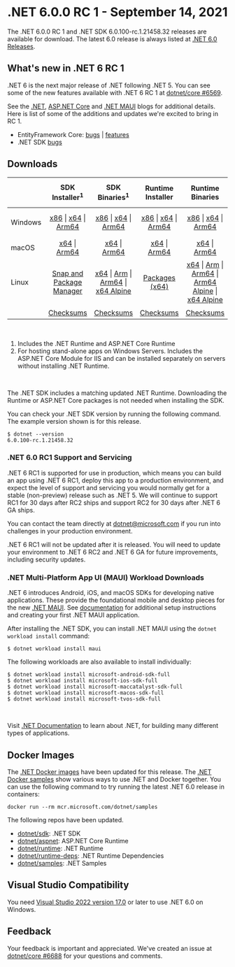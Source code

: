 # .NET 6.0.0 RC 1 - September 14, 2021

The .NET 6.0.0 RC 1 and .NET SDK 6.0.100-rc.1.21458.32 releases are available for download. The latest 6.0 release is always listed at [.NET 6.0 Releases](../README.md).

## What's new in .NET 6 RC 1

.NET 6 is the next major release of .NET following .NET 5. You can see some of the new features available with .NET 6 RC 1 at [dotnet/core #6569](https://github.com/dotnet/core/issues/6569).

See the [.NET][dotnet-blog], [ASP.NET Core][aspnet-blog] and [.NET MAUI][maui-blog] blogs for additional details.
Here is list of some of the additions and updates we're excited to bring in RC 1. 

* EntityFramework Core: [bugs][ef_bugs] | [features][ef_features]
* .NET SDK [bugs][sdk_bugs]

## Downloads

|           | SDK Installer<sup>1</sup>                        | SDK Binaries<sup>1</sup>                 | Runtime Installer                                        | Runtime Binaries                                 | ASP.NET Core Runtime           |Windows Desktop Runtime          |
| --------- | :------------------------------------------:     | :----------------------:                 | :---------------------------:                            | :-------------------------:                      | :-----------------:            | :-----------------:            |
| Windows   | [x86][dotnet-sdk-win-x86.exe] \| [x64][dotnet-sdk-win-x64.exe] \| [Arm64][dotnet-sdk-win-arm64.exe] | [x86][dotnet-sdk-win-x86.zip] \| [x64][dotnet-sdk-win-x64.zip] \|  [Arm64][dotnet-sdk-win-arm64.zip] | [x86][dotnet-runtime-win-x86.exe] \| [x64][dotnet-runtime-win-x64.exe] \| [Arm64][dotnet-runtime-win-arm64.exe] | [x86][dotnet-runtime-win-x86.zip] \| [x64][dotnet-runtime-win-x64.zip] \| [Arm64][dotnet-runtime-win-arm64.zip] | [x86][aspnetcore-runtime-win-x86.exe] \| [x64][aspnetcore-runtime-win-x64.exe] \|<br> [Hosting Bundle][dotnet-hosting-win.exe]<sup>2</sup> | [x86][windowsdesktop-runtime-win-x86.exe] \| [x64][windowsdesktop-runtime-win-x64.exe] \| [Arm64][windowsdesktop-runtime-win-Arm64.exe] |
| macOS     | [x64][dotnet-sdk-osx-x64.pkg] \| [Arm64][dotnet-sdk-osx-arm64.pkg] | [x64][dotnet-sdk-osx-x64.tar.gz]  \| [Arm64][dotnet-sdk-osx-arm64.tar.gz]  | [x64][dotnet-runtime-osx-x64.pkg] \| [Arm64][dotnet-runtime-osx-arm64.pkg] | [x64][dotnet-runtime-osx-x64.tar.gz] \| [Arm64][dotnet-runtime-osx-arm64.tar.gz] | [x64][aspnetcore-runtime-osx-x64.tar.gz] \| [Arm64][aspnetcore-runtime-osx-arm64.tar.gz]  | - |<sup>1</sup>
| Linux     |  [Snap and Package Manager](../install-linux.md) | [x64][dotnet-sdk-linux-x64.tar.gz] \| [Arm][dotnet-sdk-linux-arm.tar.gz] \| [Arm64][dotnet-sdk-linux-arm64.tar.gz] \| [x64 Alpine][dotnet-sdk-linux-musl-x64.tar.gz] | [Packages (x64)][linux-packages] | [x64][dotnet-runtime-linux-x64.tar.gz] \| [Arm][dotnet-runtime-linux-arm.tar.gz] \| [Arm64][dotnet-runtime-linux-arm64.tar.gz] \| [Arm64 Alpine][dotnet-runtime-linux-musl-arm64.tar.gz] \| [x64 Alpine][dotnet-runtime-linux-musl-x64.tar.gz] | [x64][aspnetcore-runtime-linux-x64.tar.gz]<sup>1</sup>  \| [Arm][aspnetcore-runtime-linux-arm.tar.gz] \| [Arm64][aspnetcore-runtime-linux-arm64.tar.gz]<sup>1</sup>  \| [x64 Alpine][aspnetcore-runtime-linux-musl-x64.tar.gz] \| [Arm64 Alpine][aspnetcore-runtime-linux-musl-arm64.tar.gz] | - | <sup>1</sup> |
|  | [Checksums][checksums-sdk]                             | [Checksums][checksums-sdk]                                      | [Checksums][checksums-runtime]                             | [Checksums][checksums-runtime]  | [Checksums][checksums-runtime]  | [Checksums][checksums-runtime]

</br>

1. Includes the .NET Runtime and ASP.NET Core Runtime
2. For hosting stand-alone apps on Windows Servers. Includes the ASP.NET Core Module for IIS and can be installed separately on servers without installing .NET Runtime.

</br>

The .NET SDK includes a matching updated .NET Runtime. Downloading the Runtime or ASP.NET Core packages is not needed when installing the SDK.

You can check your .NET SDK version by running the following command. The example version shown is for this release.

```console
$ dotnet --version
6.0.100-rc.1.21458.32
```
### .NET 6.0 RC1 Support and Servicing
 
.NET 6 RC1 is supported for use in production, which means you can build an app using .NET 6 RC1, deploy this app to a production environment, and expect the level of support and servicing you would normally get for a stable (non-preview) release such as .NET 5. We will continue to support RC1 for 30 days after RC2 ships and support RC2 for 30 days after .NET 6 GA ships.

You can contact the team directly at dotnet@microsoft.com if you run into challenges in your production environment.
 
.NET 6 RC1 will not be updated after it is released. You will need to update your environment to .NET 6 RC2 and .NET 6 GA for future improvements, including security updates.


### .NET Multi-Platform App UI (MAUI) Workload Downloads

.NET 6 introduces Android, iOS, and macOS SDKs for developing native applications. These provide the foundational mobile and desktop pieces for the new [.NET MAUI](https://github.com/dotnet/maui). See [documentation](https://docs.microsoft.com/dotnet/maui/get-started/installation) for additional setup instructions and creating your first .NET MAUI application.

After installing the .NET SDK, you can install .NET MAUI using the `dotnet workload install` command:

```console
$ dotnet workload install maui
```

The following workloads are also available to install individually:

```console
$ dotnet workload install microsoft-android-sdk-full
$ dotnet workload install microsoft-ios-sdk-full
$ dotnet workload install microsoft-maccatalyst-sdk-full
$ dotnet workload install microsoft-macos-sdk-full
$ dotnet workload install microsoft-tvos-sdk-full
```

</br>

Visit [.NET Documentation](https://docs.microsoft.com/dotnet/core/) to learn about .NET, for building many different types of applications.


## Docker Images

The [.NET Docker images](https://hub.docker.com/_/microsoft-dotnet) have been updated for this release. The [.NET Docker samples](https://github.com/dotnet/dotnet-docker/blob/main/samples/README.md) show various ways to use .NET and Docker together. You can use the following command to try running the latest .NET 6.0 release in containers:

```console
docker run --rm mcr.microsoft.com/dotnet/samples
```

The following repos have been updated.

* [dotnet/sdk](https://hub.docker.com/_/microsoft-dotnet-sdk/): .NET SDK
* [dotnet/aspnet](https://hub.docker.com/_/microsoft-dotnet-aspnet/): ASP.NET Core Runtime
* [dotnet/runtime](https://hub.docker.com/_/microsoft-dotnet-runtime/): .NET Runtime
* [dotnet/runtime-deps](https://hub.docker.com/_/microsoft-dotnet-runtime-deps/): .NET Runtime Dependencies
* [dotnet/samples](https://hub.docker.com/_/microsoft-dotnet-samples/): .NET Samples


## Visual Studio Compatibility

You need [Visual Studio 2022 version 17.0](https://visualstudio.microsoft.com) or later to use .NET 6.0 on Windows. 


## Feedback

Your feedback is important and appreciated. We've created an issue at [dotnet/core #6688](https://github.com/dotnet/core/issues/6688) for your questions and comments.

[blob-runtime]: https://dotnetcli.blob.core.windows.net/dotnet/Runtime/
[blob-sdk]: https://dotnetcli.blob.core.windows.net/dotnet/Sdk/
[release-notes]: https://github.com/dotnet/core/blob/main/release-notes/6.0/preview/6.0.0-rc.1.md

[checksums-runtime]: https://dotnetcli.blob.core.windows.net/dotnet/checksums/6.0.0-rc.1-sha.txt
[checksums-sdk]: https://dotnetcli.blob.core.windows.net/dotnet/checksums/6.0.0-rc.1-sha.txt

[linux-install]: https://docs.microsoft.com/dotnet/core/install/linux
[linux-setup]: https://github.com/dotnet/core/blob/main/Documentation/linux-setup.md

[dotnet-blog]:  https://devblogs.microsoft.com/dotnet/announcing-net-6-rc1/
[aspnet-blog]: https://devblogs.microsoft.com/aspnet/asp-net-core-updates-in-net-6-rc-1
[maui-blog]: https://devblogs.microsoft.com/dotnet/update-on-dotnet-maui/
[ef_bugs]: https://github.com/dotnet/efcore/issues?q=is%3Aissue+milestone%3A6.0.0-rc1+is%3Aclosed+label%3Atype-bug
[ef_features]: https://github.com/dotnet/efcore/issues?q=is%3Aissue+milestone%3A6.0.0-rc1+is%3Aclosed+label%3Atype-enhancement

[aspnet_bugs]: https://github.com/aspnet/AspNetCore/issues?q=is%3Aissue+milestone%3A6.0.0-rc1+label%3ADone+label%3Abug
[aspnet_features]: https://github.com/aspnet/AspNetCore/issues?q=is%3Aissue+milestone%3A6.0.0-rc1+label%3ADone+label%3Aenhancement
[runtime_bugs]: https://github.com/dotnet/runtime/issues?utf8=%E2%9C%93&q=is%3Aissue+milestone%3A6.0+label%3Abug+
[runtime_features]: https://github.com/dotnet/runtime/issues?q=is%3Aissue+milestone%3A6.0+label%3Aenhancement

[sdk_bugs]: https://github.com/dotnet/sdk/issues?q=is%3Aissue+is%3Aclosed+milestone%3A6.0.1xx
[linux-packages]: ../install-linux.md


[//]: # ( Runtime 6.0.0-rc.1.21451.13)
[dotnet-runtime-linux-arm.tar.gz]: https://download.visualstudio.microsoft.com/download/pr/2a48f1cb-e22c-4e80-8f29-3f7e5bd48dcb/e747a6268462ab0bc999210d99f8cb16/dotnet-runtime-6.0.0-rc.1.21451.13-linux-arm.tar.gz
[dotnet-runtime-linux-arm64.tar.gz]: https://download.visualstudio.microsoft.com/download/pr/fccf0b2b-847f-4d10-922c-d10e48188bb7/0e3e03d3573f4e07337d9f7469e5fb3a/dotnet-runtime-6.0.0-rc.1.21451.13-linux-arm64.tar.gz
[dotnet-runtime-linux-musl-arm.tar.gz]: https://download.visualstudio.microsoft.com/download/pr/cdbbb1b6-9e9a-4bf8-8e31-709b6892422d/a8ff88abfdd6055ab21c497ee0ba5645/dotnet-runtime-6.0.0-rc.1.21451.13-linux-musl-arm.tar.gz
[dotnet-runtime-linux-musl-arm64.tar.gz]: https://download.visualstudio.microsoft.com/download/pr/e210ff92-a285-46d6-84c3-b65cbfd98d1b/581915718d78dd1c4d049e191e5fa917/dotnet-runtime-6.0.0-rc.1.21451.13-linux-musl-arm64.tar.gz
[dotnet-runtime-linux-musl-x64.tar.gz]: https://download.visualstudio.microsoft.com/download/pr/43f0420f-eace-4bac-845d-7ba41344c45e/d3e66c06444609aff096add39b2f5148/dotnet-runtime-6.0.0-rc.1.21451.13-linux-musl-x64.tar.gz
[dotnet-runtime-linux-x64.tar.gz]: https://download.visualstudio.microsoft.com/download/pr/24c9c4a7-03a8-42ed-9b83-1fcc7dd85e16/eb36df3559cc7ee3500c4b38f9949fa9/dotnet-runtime-6.0.0-rc.1.21451.13-linux-x64.tar.gz
[dotnet-runtime-osx-arm64.pkg]: https://download.visualstudio.microsoft.com/download/pr/882caec9-4114-41d9-8f50-18d09591ac72/a8f682edb8f7db4624df9e435628e761/dotnet-runtime-6.0.0-rc.1.21451.13-osx-arm64.pkg
[dotnet-runtime-osx-arm64.tar.gz]: https://download.visualstudio.microsoft.com/download/pr/ee2f49da-82d5-4aa0-8ca5-b4f69e5c2632/80dda33cc2beef778af12c150e66e118/dotnet-runtime-6.0.0-rc.1.21451.13-osx-arm64.tar.gz
[dotnet-runtime-osx-x64.pkg]: https://download.visualstudio.microsoft.com/download/pr/a8608d51-2363-4352-9102-f76d360deeea/d1c289e36f88b8eaa2e1464ae11d25c9/dotnet-runtime-6.0.0-rc.1.21451.13-osx-x64.pkg
[dotnet-runtime-osx-x64.tar.gz]: https://download.visualstudio.microsoft.com/download/pr/662c0cee-18f8-42da-b476-7111bda7cf9a/89a2b71cd00c12ec6158541e0dabfdcd/dotnet-runtime-6.0.0-rc.1.21451.13-osx-x64.tar.gz
[dotnet-runtime-win-arm64.exe]: https://download.visualstudio.microsoft.com/download/pr/0f9c758f-c41e-457d-b549-ba796d759b36/1295dbb5f9480b92805803ef6db82b8d/dotnet-runtime-6.0.0-rc.1.21451.13-win-arm64.exe
[dotnet-runtime-win-arm64.zip]: https://download.visualstudio.microsoft.com/download/pr/efddc729-e811-484e-b94c-0b834dfe5cdb/59e9fff8ae904b12aa6db5a6fa7b801b/dotnet-runtime-6.0.0-rc.1.21451.13-win-arm64.zip
[dotnet-runtime-win-x64.exe]: https://download.visualstudio.microsoft.com/download/pr/76fe5506-77bb-4d63-bdf0-ca7df0e53602/25d6641885253ec8427345438728d324/dotnet-runtime-6.0.0-rc.1.21451.13-win-x64.exe
[dotnet-runtime-win-x64.zip]: https://download.visualstudio.microsoft.com/download/pr/49e82f9b-976e-4930-965e-fa04dedef039/bf732bbeb65dbc4f8db9c456da98b7fb/dotnet-runtime-6.0.0-rc.1.21451.13-win-x64.zip
[dotnet-runtime-win-x86.exe]: https://download.visualstudio.microsoft.com/download/pr/78a2bfc7-837e-4bee-ad69-09a49f9c8dbe/56e0884d46ed8009b4d13ea94b6750a6/dotnet-runtime-6.0.0-rc.1.21451.13-win-x86.exe
[dotnet-runtime-win-x86.zip]: https://download.visualstudio.microsoft.com/download/pr/c4686929-8c0a-46d1-bf40-6454d5e0825d/9c377b25edbe8afcd8a78b0b9f6baa3c/dotnet-runtime-6.0.0-rc.1.21451.13-win-x86.zip

[//]: # ( WindowsDesktop 6.0.0-rc.1.21451.3)
[windowsdesktop-runtime-win-arm64.exe]: https://download.visualstudio.microsoft.com/download/pr/417f9150-053b-4091-8513-b16dd67815af/32c0251c6add0e92b259dd34fa4bf199/windowsdesktop-runtime-6.0.0-rc.1.21451.3-win-arm64.exe
[windowsdesktop-runtime-win-x64.exe]: https://download.visualstudio.microsoft.com/download/pr/d680e227-d8e3-4e14-ad37-8e3256b7a94b/5c77d6166d48cac837dd0625c1b9518d/windowsdesktop-runtime-6.0.0-rc.1.21451.3-win-x64.exe
[windowsdesktop-runtime-win-x86.exe]: https://download.visualstudio.microsoft.com/download/pr/9c2fc2d0-82bf-48ce-94cb-bcf0d7ccbc70/2f957898b09f3dd784bdb504b543b0c8/windowsdesktop-runtime-6.0.0-rc.1.21451.3-win-x86.exe

[//]: # ( ASP 6.0.0-rc.1.21452.15)
[aspnetcore-runtime-linux-arm.tar.gz]: https://download.visualstudio.microsoft.com/download/pr/00b59131-805d-4b49-8871-642613806e37/eec5b92bab33c0bb12d526c70d5a94ec/aspnetcore-runtime-6.0.0-rc.1.21452.15-linux-arm.tar.gz
[aspnetcore-runtime-linux-arm64.tar.gz]: https://download.visualstudio.microsoft.com/download/pr/038f4d5d-8e6e-47ef-8fe7-522ff8dc5c42/d34d25c006ac6b13f8edf5fa5899ccd9/aspnetcore-runtime-6.0.0-rc.1.21452.15-linux-arm64.tar.gz
[aspnetcore-runtime-linux-musl-arm.tar.gz]: https://download.visualstudio.microsoft.com/download/pr/062c9a0a-2afb-4baa-be96-865482b340db/d806b8fa25b796952d7adaee6444f9ed/aspnetcore-runtime-6.0.0-rc.1.21452.15-linux-musl-arm.tar.gz
[aspnetcore-runtime-linux-musl-arm64.tar.gz]: https://download.visualstudio.microsoft.com/download/pr/5edd04eb-062e-4669-8bff-5949431c5c87/3866a55a973852c1b92c853aa2540df9/aspnetcore-runtime-6.0.0-rc.1.21452.15-linux-musl-arm64.tar.gz
[aspnetcore-runtime-linux-musl-x64.tar.gz]: https://download.visualstudio.microsoft.com/download/pr/223a5980-5610-47eb-a983-059110f9826c/ab708db6cdd837af5cd685493bdbea0c/aspnetcore-runtime-6.0.0-rc.1.21452.15-linux-musl-x64.tar.gz
[aspnetcore-runtime-linux-x64.tar.gz]: https://download.visualstudio.microsoft.com/download/pr/c88d8dbc-bcd2-4400-b0ef-03e362c49068/c0048366f3c44d2b49a59acc28f79647/aspnetcore-runtime-6.0.0-rc.1.21452.15-linux-x64.tar.gz
[aspnetcore-runtime-osx-arm64.tar.gz]: https://download.visualstudio.microsoft.com/download/pr/23d484eb-a685-495c-92a7-72903cf2d690/6d13b4f78811a50a62853269e371aa51/aspnetcore-runtime-6.0.0-rc.1.21452.15-osx-arm64.tar.gz
[aspnetcore-runtime-osx-x64.tar.gz]: https://download.visualstudio.microsoft.com/download/pr/aa322eb2-04fc-455a-9a18-416502c25e9b/1eaecb29e7b05fcb70ccc0aae964f2af/aspnetcore-runtime-6.0.0-rc.1.21452.15-osx-x64.tar.gz
[aspnetcore-runtime-win-arm64.zip]: https://download.visualstudio.microsoft.com/download/pr/843da093-3f3e-42a1-95d4-e1a37e5b93d0/5dfebb0aaa073f2a10dbecde2b529e83/aspnetcore-runtime-6.0.0-rc.1.21452.15-win-arm64.zip
[aspnetcore-runtime-win-x64.exe]: https://download.visualstudio.microsoft.com/download/pr/c08c9070-7538-4792-9a55-6cce32bff933/52bc9bfc52f38f7723191f00d3e85143/aspnetcore-runtime-6.0.0-rc.1.21452.15-win-x64.exe
[aspnetcore-runtime-win-x64.zip]: https://download.visualstudio.microsoft.com/download/pr/7c2d29ac-07a7-4c79-bf1e-ca5185d9906e/f756deb9df37e23740ce6c416408e9c1/aspnetcore-runtime-6.0.0-rc.1.21452.15-win-x64.zip
[aspnetcore-runtime-win-x86.exe]: https://download.visualstudio.microsoft.com/download/pr/418ac220-fd7a-4b76-bcb8-2ed514dfa002/0599b94b48bf971567f599b70e9aeafb/aspnetcore-runtime-6.0.0-rc.1.21452.15-win-x86.exe
[aspnetcore-runtime-win-x86.zip]: https://download.visualstudio.microsoft.com/download/pr/8ba3d9ea-1258-4421-91e1-8774e53a3d3b/58600398adbf68a9cf630958fba026fe/aspnetcore-runtime-6.0.0-rc.1.21452.15-win-x86.zip
[dotnet-hosting-win.exe]: https://download.visualstudio.microsoft.com/download/pr/aef4eaa9-2214-4e24-bd87-af7c4643ac4d/00fad9e518498beb5807f9064a0a2433/dotnet-hosting-6.0.0-rc.1.21452.15-win.exe

[//]: # ( SDK 6.0.100-rc.1.21463.6)
[dotnet-sdk-linux-arm.tar.gz]: https://download.visualstudio.microsoft.com/download/pr/a31e2042-c0fb-47e1-a1a6-9e925bf33182/1479d388ef3ece7e1048a9423486b821/dotnet-sdk-6.0.100-rc.1.21463.6-linux-arm.tar.gz
[dotnet-sdk-linux-arm64.tar.gz]: https://download.visualstudio.microsoft.com/download/pr/c56c49ce-176e-4472-bd0c-5667475790f2/018c2de72f984826afe4b1b87715f1c0/dotnet-sdk-6.0.100-rc.1.21463.6-linux-arm64.tar.gz
[dotnet-sdk-linux-musl-arm.tar.gz]: https://download.visualstudio.microsoft.com/download/pr/88014120-b5e4-4cc4-986e-8e9290ad59e7/0e778995d305ebe7cea9ebf303edcdfb/dotnet-sdk-6.0.100-rc.1.21463.6-linux-musl-arm.tar.gz
[dotnet-sdk-linux-musl-arm64.tar.gz]: https://download.visualstudio.microsoft.com/download/pr/a137fa2c-57c8-465d-855a-9039e50adbfe/077f89f3eb22f23b19158bb7eb698aed/dotnet-sdk-6.0.100-rc.1.21463.6-linux-musl-arm64.tar.gz
[dotnet-sdk-linux-musl-x64.tar.gz]: https://download.visualstudio.microsoft.com/download/pr/ddb6b148-6882-46dd-9885-a803b460a66d/7e773236a05890fd2799045b96a85526/dotnet-sdk-6.0.100-rc.1.21463.6-linux-musl-x64.tar.gz
[dotnet-sdk-linux-x64.tar.gz]: https://download.visualstudio.microsoft.com/download/pr/5fcb98bb-21e1-47a5-bb8e-bb25f41a3e52/04811d5d05b7e694f040d2a13c1aae4c/dotnet-sdk-6.0.100-rc.1.21463.6-linux-x64.tar.gz
[dotnet-sdk-osx-arm64.pkg]: https://download.visualstudio.microsoft.com/download/pr/80b891ce-2814-4368-b255-04513b5a3743/f08abf896b03124744c32a2e86749a75/dotnet-sdk-6.0.100-rc.1.21463.6-osx-arm64.pkg
[dotnet-sdk-osx-arm64.tar.gz]: https://download.visualstudio.microsoft.com/download/pr/a869ee27-5a92-4aba-8b23-8424743c6e0f/dd515a1c3a86349727b8543148a3d607/dotnet-sdk-6.0.100-rc.1.21463.6-osx-arm64.tar.gz
[dotnet-sdk-osx-x64.pkg]: https://download.visualstudio.microsoft.com/download/pr/4ca60318-1905-4b5a-90ad-060bc5357857/a129beb791b78a034e5e6453273dcd84/dotnet-sdk-6.0.100-rc.1.21463.6-osx-x64.pkg
[dotnet-sdk-osx-x64.tar.gz]: https://download.visualstudio.microsoft.com/download/pr/9ee10a55-7afe-4036-abfa-1d1821ccfd87/395cd9032a535f8b55c4dbce088a8189/dotnet-sdk-6.0.100-rc.1.21463.6-osx-x64.tar.gz
[dotnet-sdk-win-arm64.exe]: https://download.visualstudio.microsoft.com/download/pr/73e35032-5d20-408d-aae6-ea5a78b789c0/01842a950be338c03e282fce537906d4/dotnet-sdk-6.0.100-rc.1.21463.6-win-arm64.exe
[dotnet-sdk-win-arm64.zip]: https://download.visualstudio.microsoft.com/download/pr/da7bac83-8479-49b3-b0ae-60847f051879/e6bd3f58e3c5a9e017bd1329bdc03e3c/dotnet-sdk-6.0.100-rc.1.21463.6-win-arm64.zip
[dotnet-sdk-win-x64.exe]: https://download.visualstudio.microsoft.com/download/pr/d214c16c-4485-441b-b4e8-50867f370ff9/159f2e1223b494b909ce2288fc2bc6c5/dotnet-sdk-6.0.100-rc.1.21463.6-win-x64.exe
[dotnet-sdk-win-x64.zip]: https://download.visualstudio.microsoft.com/download/pr/c50149b6-4e1f-4278-869a-742aa2c7cfe5/bc936112cb6f6215b456c6c1e77d8826/dotnet-sdk-6.0.100-rc.1.21463.6-win-x64.zip
[dotnet-sdk-win-x86.exe]: https://download.visualstudio.microsoft.com/download/pr/0cc5e1ae-c744-4a5e-a950-28bd3149da86/8f2db99d1aa77594928356fde7467586/dotnet-sdk-6.0.100-rc.1.21463.6-win-x86.exe
[dotnet-sdk-win-x86.zip]: https://download.visualstudio.microsoft.com/download/pr/408d9e77-ed5b-47c0-a2ae-5d7e76e174a3/321fedf9069aa8b0794913b1aa2e7f94/dotnet-sdk-6.0.100-rc.1.21463.6-win-x86.zip
